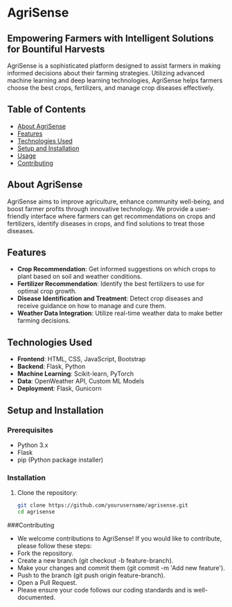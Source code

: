 # AgriSense

## Empowering Farmers with Intelligent Solutions for Bountiful Harvests

AgriSense is a sophisticated platform designed to assist farmers in making informed decisions about their farming strategies. Utilizing advanced machine learning and deep learning technologies, AgriSense helps farmers choose the best crops, fertilizers, and manage crop diseases effectively.

## Table of Contents
- [About AgriSense](#about-agrisense)
- [Features](#features)
- [Technologies Used](#technologies-used)
- [Setup and Installation](#setup-and-installation)
- [Usage](#usage)
- [Contributing](#contributing)

## About AgriSense
AgriSense aims to improve agriculture, enhance community well-being, and boost farmer profits through innovative technology. We provide a user-friendly interface where farmers can get recommendations on crops and fertilizers, identify diseases in crops, and find solutions to treat those diseases.

## Features
- **Crop Recommendation**: Get informed suggestions on which crops to plant based on soil and weather conditions.
- **Fertilizer Recommendation**: Identify the best fertilizers to use for optimal crop growth.
- **Disease Identification and Treatment**: Detect crop diseases and receive guidance on how to manage and cure them.
- **Weather Data Integration**: Utilize real-time weather data to make better farming decisions.

## Technologies Used
- **Frontend**: HTML, CSS, JavaScript, Bootstrap
- **Backend**: Flask, Python
- **Machine Learning**: Scikit-learn, PyTorch
- **Data**: OpenWeather API, Custom ML Models
- **Deployment**: Flask, Gunicorn

## Setup and Installation
### Prerequisites
- Python 3.x
- Flask
- pip (Python package installer)

### Installation
1. Clone the repository:
   ```sh
   git clone https://github.com/yourusername/agrisense.git
   cd agrisense


###Contributing
- We welcome contributions to AgriSense! If you would like to contribute, please follow these steps:
- Fork the repository.
- Create a new branch (git checkout -b feature-branch).
- Make your changes and commit them (git commit -m 'Add new feature').
- Push to the branch (git push origin feature-branch).
- Open a Pull Request.
- Please ensure your code follows our coding standards and is well-documented.
